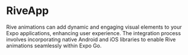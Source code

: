 # RiveApp
Rive animations can add dynamic and engaging visual elements to your Expo applications, enhancing user experience. The integration process involves incorporating native Android and iOS libraries to enable Rive animations seamlessly within Expo Go.
